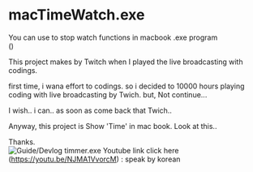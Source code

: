 # macTimeWatch.exe
You can use to stop watch functions in macbook .exe program <br>
![]()()

This project makes by Twitch when I played the live broadcasting with codings.

first time, i wana effort to codings. so i decided to 10000 hours playing coding with live broadcasting by Twich.
but, Not continue... 

I wish.. i can.. as soon as come back that Twich..

Anyway, this project is Show 'Time' in mac book.
Look at this..

Thanks.
<br>
![Guide/Devlog timmer.exe Youtube link click here](https://user-images.githubusercontent.com/70050105/149666126-04dc6077-3f70-4221-8cbc-67f9cf6262ee.png)(https://youtu.be/NJMA1VvorcM) : speak by korean

